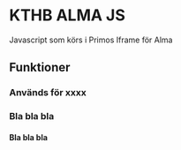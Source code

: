 # KTHB ALMA JS
Javascript som körs i Primos Iframe för Alma

## Funktioner

### Används för xxxx

### Bla bla bla

#### Bla bla bla